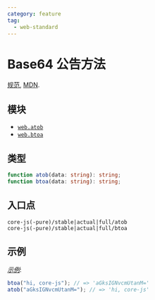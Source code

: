 ```yaml
---
category: feature
tag:
  - web-standard
---
```


# Base64 公告方法

[规范](https://html.spec.whatwg.org/multipage/webappapis.html#atob), [MDN](https://developer.mozilla.org/en-US/docs/Glossary/Base64).

## 模块

- [`web.atob`](https://github.com/zloirock/core-js/blob/master/packages/core-js/modules/web.atob.js)
- [`web.btoa`](https://github.com/zloirock/core-js/blob/master/packages/core-js/modules/web.btoa.js)

## 类型

```ts
function atob(data: string): string;
function btoa(data: string): string;
```

## 入口点

```
core-js(-pure)/stable|actual|full/atob
core-js(-pure)/stable|actual|full/btoa
```

## 示例

[_示例_](https://is.gd/4Nxmzn):

```js
btoa("hi, core-js"); // => 'aGksIGNvcmUtanM='
atob("aGksIGNvcmUtanM="); // => 'hi, core-js'
```
